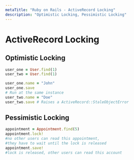 ```yaml
---
metaTitle: "Ruby on Rails - ActiveRecord Locking"
description: "Optimistic Locking, Pessimistic Locking"
---
```


# ActiveRecord Locking



## Optimistic Locking


```ruby
user_one = User.find(1)
user_two = User.find(1)

user_one.name = "John"
user_one.save
# Run at the same instance 
user_two.name = "Doe"
user_two.save # Raises a ActiveRecord::StaleObjectError

```



## Pessimistic Locking


```ruby
appointment = Appointment.find(5)
appointment.lock!
#no other users can read this appointment, 
#they have to wait until the lock is released
appointment.save! 
#lock is released, other users can read this account

```

